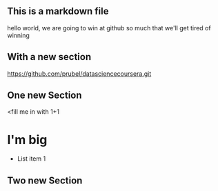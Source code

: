 ## This is a markdown file
hello world, we are going to win at github so much that we'll get tired of winning

## With a new section

https://github.com/prubel/datasciencecoursera.git


## One new Section

<fill me in with 1+1
# I'm big
* List item 1

## Two new Section

<fill me in also>